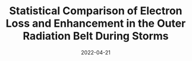 ---
title: "Statistical Comparison of Electron Loss and Enhancement in the Outer Radiation Belt During Storms"
collection: publications
permalink: /publication/2022-04-21-Walton
excerpt: ' '
date: 2022-04-21
venue: 'Journal of Geophysical Research: Space Physics'
paperurl: 'https://doi.org/10.1029/2021JA030069'
citation: 'Walton, S. D., Forsyth, C., Rae, I. J., Meredith, N. P., Sandhu, J. K., Walach, M.-T., &amp; Murphy, K. R. (2022). Statistical comparison of electron loss and enhancement in the outer radiation belt during storms. Journal of Geophysical Research: Space Physics, 127, e2021JA030069. https://doi.org/10.1029/2021JA030069'
---
